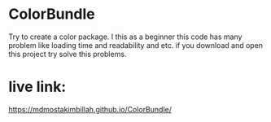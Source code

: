 # ColorBundle
Try to create a color package. I this as a beginner this code has many problem like loading time and readability and etc. if you download and open this project try solve this problems.

# live link:
https://mdmostakimbillah.github.io/ColorBundle/
